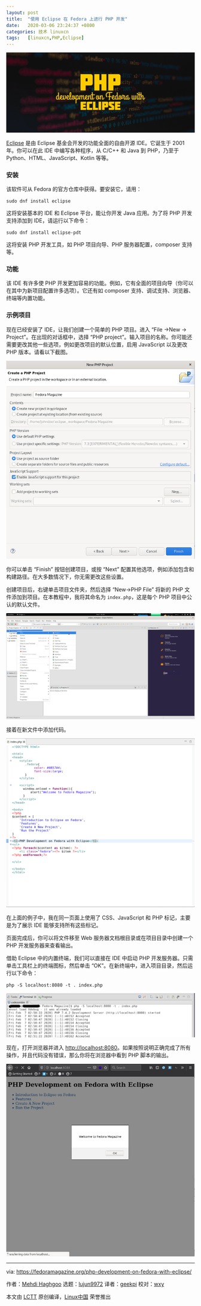 ```yaml
---
layout: post
title:	"使用 Eclipse 在 Fedora 上进行 PHP 开发"
date:	2020-03-06 23:24:37 +0800 
categories:	技术 linuxcn 
tags:	[linuxcn,PHP,Eclipse]
---
```



![](/Asserts/Images/album/202003/06/232441czseqnmy7ez2ssnn.png)


[Eclipse](https://projects.eclipse.org/projects/eclipse) 是由 Eclipse 基金会开发的功能全面的自由开源 IDE。它诞生于 2001 年。你可以在此 IDE 中编写各种程序，从 C/C++ 和 Java 到 PHP，乃至于 Python、HTML、JavaScript、Kotlin 等等。


### 安装


该软件可从 Fedora 的官方仓库中获得。要安装它，请用：



```
sudo dnf install eclipse
```

这将安装基本的 IDE 和 Eclipse 平台，能让你开发 Java 应用。为了将 PHP 开发支持添加到 IDE，请运行以下命令：



```
sudo dnf install eclipse-pdt
```

这将安装 PHP 开发工具，如 PHP 项目向导、PHP 服务器配置，composer 支持等。


### 功能


该 IDE 有许多使 PHP 开发更加容易的功能。例如，它有全面的项目向导（你可以在其中为新项目配置许多选项）。它还有如 composer 支持、调试支持、浏览器、终端等内置功能。


### 示例项目


现在已经安装了 IDE，让我们创建一个简单的 PHP 项目。进入 “File →New → Project”。在出现的对话框中，选择 “PHP project”。输入项目的名称。你可能还需要更改其他一些选项，例如更改项目的默认位置，启用 JavaScript 以及更改 PHP 版本。请看以下截图。


![Create A New PHP Project in Eclipse](/Asserts/Images/album/202003/06/232442s06c8hv6h3zz28cn.png)


你可以单击 “Finish” 按钮创建项目，或按 “Next” 配置其他选项，例如添加包含和构建路径。在大多数情况下，你无需更改这些设置。


创建项目后，右键单击项目文件夹，然后选择 “New→PHP File” 将新的 PHP 文件添加到项目。在本教程中，我将其命名为 `index.php`，这是每个 PHP 项目中公认的默认文件。


![add a new PHP file](/Asserts/Images/album/202003/06/232443djsh5nszqmqq9lc0.png)


接着在新文件中添加代码。


![Demo PHP code](/Asserts/Images/album/202003/06/232444g7tj7or4ey0oo07h.png)


在上面的例子中，我在同一页面上使用了 CSS、JavaScript 和 PHP 标记，主要是为了展示 IDE 能够支持所有这些标记。


页面完成后，你可以将文件移至 Web 服务器文档根目录或在项目目录中创建一个 PHP 开发服务器来查看输出。


借助 Eclipse 中的内置终端，我们可以直接在 IDE 中启动 PHP 开发服务器。只需单击工具栏上的终端图标，然后单击 “OK”。在新终端中，进入项目目录，然后运行以下命令：



```
php -S localhost:8080 -t . index.php
```

![Terminal output](/Asserts/Images/album/202003/06/232445qrbemsdmsarn88bb.png)


现在，打开浏览器并进入 <http://localhost:8080>。如果按照说明正确完成了所有操作，并且代码没有错误，那么你将在浏览器中看到 PHP 脚本的输出。


![PHP output in Fedora](/Asserts/Images/album/202003/06/232445ruuubsjbpbhu7bgh.png)




---


via: <https://fedoramagazine.org/php-development-on-fedora-with-eclipse/>


作者：[Mehdi Haghgoo](https://fedoramagazine.org/author/powergame/) 选题：[lujun9972](https://github.com/lujun9972) 译者：[geekpi](https://github.com/geekpi) 校对：[wxy](https://github.com/wxy)


本文由 [LCTT](https://github.com/LCTT/TranslateProject) 原创编译，[Linux中国](https://linux.cn/) 荣誉推出
